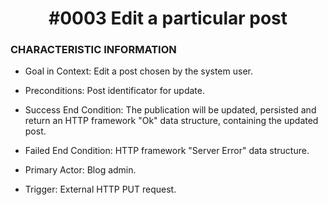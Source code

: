 <h1 align="center">#0003 Edit a particular post</h1>

<h3>CHARACTERISTIC INFORMATION</h3>

- Goal in Context: Edit a post chosen by the system user.

- Preconditions: Post identificator for update.

- Success End Condition: The publication will be updated, persisted and return an HTTP framework "Ok" data structure, containing the updated post.

- Failed End Condition: HTTP framework "Server Error" data structure.

- Primary Actor: Blog admin.

- Trigger: External HTTP PUT request.
